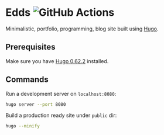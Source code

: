 # Edds ![GitHub Actions](https://github.com/Edvinas01/edds/workflows/GitHub%20pages/badge.svg)
Minimalistic, portfolio, programming, blog site built using [Hugo](https://gohugo.io).

## Prerequisites
Make sure you have [Hugo 0.62.2](https://gohugo.io/getting-started/installing) installed.

## Commands
Run a development server on `localhost:8080`:
```bash
hugo server --port 8080
```

Build a production ready site under `public` dir:
```bash
hugo --minify
```
